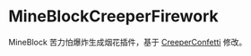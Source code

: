 # MineBlockCreeperFirework
MineBlock 苦力怕爆炸生成烟花插件，基于 [CreeperConfetti](https://github.com/askrealcookie/CreeperConfetti) 修改。